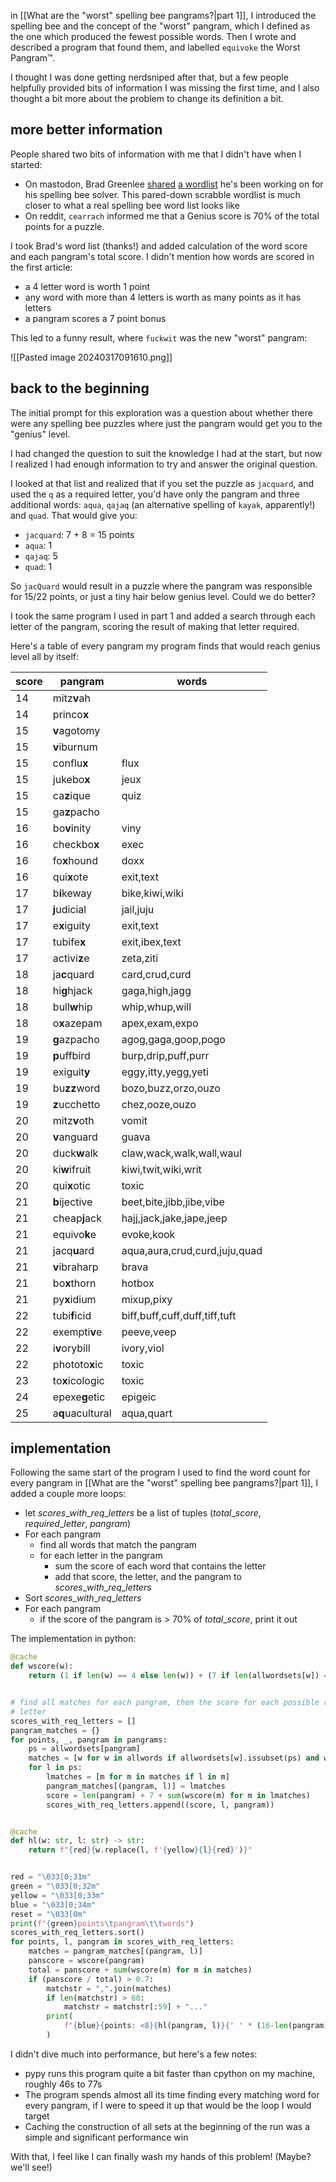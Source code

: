 in [[What are the "worst" spelling bee pangrams?|part 1]], I introduced the spelling bee and the concept of the "worst" pangram, which I defined as the one which produced the fewest possible words. Then I wrote and described a program that found them, and labelled `equivoke` the Worst Pangram™.

I thought I was done getting nerdsniped after that, but a few people helpfully provided bits of information I was missing the first time, and I also thought a bit more about the problem to change its definition a bit.

## more better information

People shared two bits of information with me that I didn't have when I started:
- On mastodon, Brad Greenlee [shared](https://fiasco.social/@brad/112108107787262025) [a wordlist](https://github.com/bgreenlee/spelling-beat/blob/main/js/application.js#L4) he's been working on for his spelling bee solver. This pared-down scrabble wordlist is much closer to what a real spelling bee word list looks like
- On reddit, `cearrach` informed me that a Genius score is 70% of the total points for a puzzle.

I took Brad's word list (thanks!) and added calculation of the word score and each pangram's total score. I didn't mention how words are scored in the first article:
- a 4 letter word is worth 1 point
- any word with more than 4 letters is worth as many points as it has letters
- a pangram scores a 7 point bonus

This led to a funny result, where `fuckwit` was the new "worst" pangram:

![[Pasted image 20240317091610.png]]

## back to the beginning

The initial prompt for this exploration was a question about whether there were any spelling bee puzzles where just the pangram would get you to the "genius" level.

I had changed the question to suit the knowledge I had at the start, but now I realized I had enough information to try and answer the original question.

I looked at that list and realized that if you set the puzzle as `jacquard`, and used the `q` as a required letter, you'd have only the pangram and three additional words: `aqua`, `qajaq` (an alternative spelling of `kayak`, apparently!) and `quad`. That would give you:

- `jacquard`: 7 + 8 = 15 points
- `aqua`: 1
- `qajaq`: 5
- `quad`: 1

So `jacQuard` would result in a puzzle where the pangram was responsible for 15/22 points, or just a tiny hair below genius level. Could we do better?

I took the same program I used in part 1 and added a search through each letter of the pangram, scoring the result of making that letter required.

Here's a table of every pangram my program finds that would reach genius level all by itself:

| score | pangram          | words                         |
| ----- | ---------------- | ----------------------------- |
| 14    | mitz**v**ah      |                               |
| 14    | princo**x**      |                               |
| 15    | **v**agotomy     |                               |
| 15    | **v**iburnum     |                               |
| 15    | conflu**x**      | flux                          |
| 15    | jukebo**x**      | jeux                          |
| 15    | ca**z**ique      | quiz                          |
| 15    | ga**z**pacho     |                               |
| 16    | bo**v**inity     | viny                          |
| 16    | checkbo**x**     | exec                          |
| 16    | fo**x**hound     | doxx                          |
| 16    | qui**x**ote      | exit,text                     |
| 17    | b**i**keway      | bike,kiwi,wiki                |
| 17    | **j**udicial     | jail,juju                     |
| 17    | e**x**iguity     | exit,text                     |
| 17    | tubife**x**      | exit,ibex,text                |
| 17    | activi**z**e     | zeta,ziti                     |
| 18    | ja**c**quard     | card,crud,curd                |
| 18    | hi**g**hjack     | gaga,high,jagg                |
| 18    | bull**w**hip     | whip,whup,will                |
| 18    | o**x**azepam     | apex,exam,expo                |
| 19    | **g**azpacho     | agog,gaga,goop,pogo           |
| 19    | **p**uffbird     | burp,drip,puff,purr           |
| 19    | exiguit**y**     | eggy,itty,yegg,yeti           |
| 19    | bu**zz**word     | bozo,buzz,orzo,ouzo           |
| 19    | **z**ucchetto    | chez,ooze,ouzo                |
| 20    | mitz**v**oth     | vomit                         |
| 20    | **v**anguard     | guava                         |
| 20    | duck**w**alk     | claw,wack,walk,wall,waul      |
| 20    | ki**w**ifruit    | kiwi,twit,wiki,writ           |
| 20    | qui**x**otic     | toxic                         |
| 21    | **b**ijective    | beet,bite,jibb,jibe,vibe      |
| 21    | cheap**j**ack    | hajj,jack,jake,jape,jeep      |
| 21    | equivo**k**e     | evoke,kook                    |
| 21    | jacq**u**ard     | aqua,aura,crud,curd,juju,quad |
| 21    | **v**ibraharp    | brava                         |
| 21    | bo**x**thorn     | hotbox                        |
| 21    | py**x**idium     | mixup,pixy                    |
| 22    | tubi**f**icid    | biff,buff,cuff,duff,tiff,tuft |
| 22    | exempti**v**e    | peeve,veep                    |
| 22    | i**v**orybill    | ivory,viol                    |
| 22    | phototo**x**ic   | toxic                         |
| 23    | to**x**icologic  | toxic                         |
| 24    | epexe**g**etic   | epigeic                       |
| 25    | a**q**uacultural | aqua,quart                    |

## implementation

Following the same start of the program I used to find the word count for every pangram in [[What are the "worst" spelling bee pangrams?|part 1]], I added a couple more loops:

- let $scores\_with\_req\_letters$ be a list of tuples ($total\_score$, $required\_letter$, $pangram$)
- For each pangram
	- find all words that match the pangram
	- for each letter in the pangram
		- sum the score of each word that contains the letter
		- add that score, the letter, and the pangram to $scores\_with\_req\_letters$
- Sort $scores\_with\_req\_letters$
- For each pangram
	- if the score of the pangram is > 70% of $total\_score$, print it out

The implementation in python:

```python
@cache
def wscore(w):
    return (1 if len(w) == 4 else len(w)) + (7 if len(allwordsets[w]) == 7 else 0)


# find all matches for each pangram, then the score for each possible required
# letter
scores_with_req_letters = []
pangram_matches = {}
for points, _, pangram in pangrams:
    ps = allwordsets[pangram]
    matches = [w for w in allwords if allwordsets[w].issubset(ps) and w != pangram]
    for l in ps:
        lmatches = [m for m in matches if l in m]
        pangram_matches[(pangram, l)] = lmatches
        score = len(pangram) + 7 + sum(wscore(m) for m in lmatches)
        scores_with_req_letters.append((score, l, pangram))


@cache
def hl(w: str, l: str) -> str:
    return f"{red}{w.replace(l, f'{yellow}{l}{red}')}"


red = "\033[0;31m"
green = "\033[0;32m"
yellow = "\033[0;33m"
blue = "\033[0;34m"
reset = "\033[0m"
print(f"{green}points\tpangram\t\twords")
scores_with_req_letters.sort()
for points, l, pangram in scores_with_req_letters:
    matches = pangram_matches[(pangram, l)]
    panscore = wscore(pangram)
    total = panscore + sum(wscore(m) for m in matches)
    if (panscore / total) > 0.7:
        matchstr = ",".join(matches)
        if len(matchstr) > 60:
            matchstr = matchstr[:59] + "..."
        print(
            f"{blue}{points: <8}{hl(pangram, l)}{' ' * (16-len(pangram))}{reset}{matchstr}"
        )
```

I didn't dive much into performance, but here's a few notes:

- pypy runs this program quite a bit faster than cpython on my machine, roughly 46s to 77s
- The program spends almost all its time finding every matching word for every pangram, if I were to speed it up that would be the loop I would target
- Caching the construction of all sets at the beginning of the run was a simple and significant performance win

With that, I feel like I can finally wash my hands of this problem! (Maybe? we'll see!)